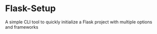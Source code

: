 # Flask-Setup
A simple CLI tool to quickly initialize a Flask project with multiple options and frameworks
